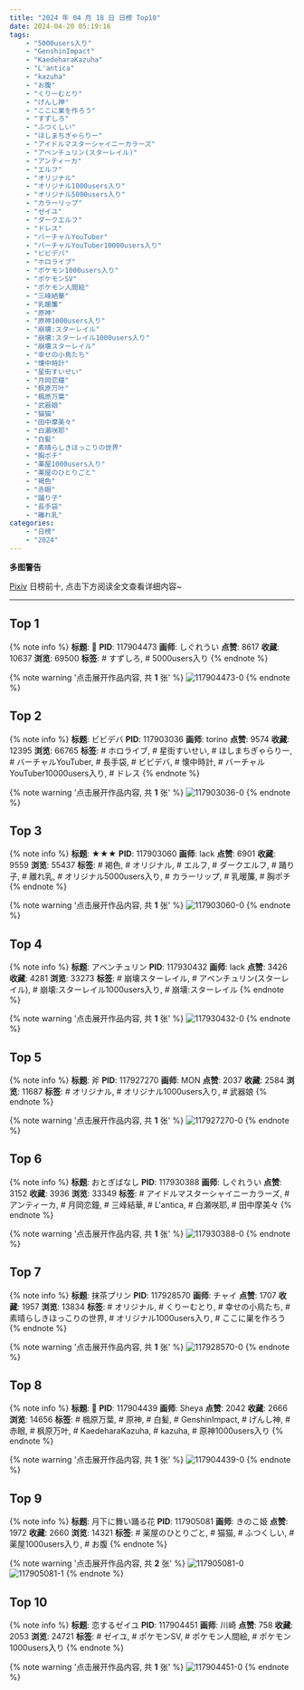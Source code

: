 ```yaml
---
title: "2024 年 04 月 18 日 日榜 Top10"
date: 2024-04-20 05:19:16
tags:
    - "5000users入り"
    - "GenshinImpact"
    - "KaedeharaKazuha"
    - "L'antica"
    - "kazuha"
    - "お腹"
    - "くりーむとり"
    - "げんし神"
    - "ここに巣を作ろう"
    - "すずしろ"
    - "ふつくしい"
    - "ほしまちぎゃらりー"
    - "アイドルマスターシャイニーカラーズ"
    - "アベンチュリン(スターレイル)"
    - "アンティーカ"
    - "エルフ"
    - "オリジナル"
    - "オリジナル1000users入り"
    - "オリジナル5000users入り"
    - "カラーリップ"
    - "ゼイユ"
    - "ダークエルフ"
    - "ドレス"
    - "バーチャルYouTuber"
    - "バーチャルYouTuber10000users入り"
    - "ビビデバ"
    - "ホロライブ"
    - "ポケモン1000users入り"
    - "ポケモンSV"
    - "ポケモン人間絵"
    - "三峰結華"
    - "乳暖簾"
    - "原神"
    - "原神1000users入り"
    - "崩壊:スターレイル"
    - "崩壊:スターレイル1000users入り"
    - "崩壊スターレイル"
    - "幸せの小鳥たち"
    - "懐中時計"
    - "星街すいせい"
    - "月岡恋鐘"
    - "枫原万叶"
    - "楓原万葉"
    - "武器娘"
    - "猫猫"
    - "田中摩美々"
    - "白瀬咲耶"
    - "白髪"
    - "素晴らしきほっこりの世界"
    - "胸ポチ"
    - "薬屋1000users入り"
    - "薬屋のひとりごと"
    - "褐色"
    - "赤眼"
    - "踊り子"
    - "長手袋"
    - "離れ乳"
categories:
    - "日榜"
    - "2024"
---
```


<i class="fa fa-triangle-exclamation"></i>**多图警告**<i class="fa fa-triangle-exclamation"></i>

[Pixiv](https://www.pixiv.net/) 日榜前十, 点击下方阅读全文查看详细内容~

<!-- more -->

---

## Top 1

{% note info %}
**标题**: 💌
**PID**: 117904473 **画师**: しぐれうい
**点赞**: 8617 **收藏**: 10637 **浏览**: 69500
**标签**: # すずしろ, # 5000users入り
{% endnote %}

{% note warning '点击展开作品内容, 共 **1** 张' %}
![117904473-0](https://i.pixiv.re/img-original/img/2024/04/17/00/36/24/117904473_p0.jpg)
{% endnote %}

## Top 2

{% note info %}
**标题**: ビビデバ
**PID**: 117903036 **画师**: torino
**点赞**: 9574 **收藏**: 12395 **浏览**: 66765
**标签**: # ホロライブ, # 星街すいせい, # ほしまちぎゃらりー, # バーチャルYouTuber, # 長手袋, # ビビデバ, # 懐中時計, # バーチャルYouTuber10000users入り, # ドレス
{% endnote %}

{% note warning '点击展开作品内容, 共 **1** 张' %}
![117903036-0](https://i.pixiv.re/img-original/img/2024/04/17/00/00/20/117903036_p0.jpg)
{% endnote %}

## Top 3

{% note info %}
**标题**: ★★★
**PID**: 117903060 **画师**: lack
**点赞**: 6901 **收藏**: 9559 **浏览**: 55437
**标签**: # 褐色, # オリジナル, # エルフ, # ダークエルフ, # 踊り子, # 離れ乳, # オリジナル5000users入り, # カラーリップ, # 乳暖簾, # 胸ポチ
{% endnote %}

{% note warning '点击展开作品内容, 共 **1** 张' %}
![117903060-0](https://i.pixiv.re/img-original/img/2024/04/17/00/00/25/117903060_p0.png)
{% endnote %}

## Top 4

{% note info %}
**标题**: アベンチュリン
**PID**: 117930432 **画师**: lack
**点赞**: 3426 **收藏**: 4281 **浏览**: 33273
**标签**: # 崩壊スターレイル, # アベンチュリン(スターレイル), # 崩壊:スターレイル1000users入り, # 崩壊:スターレイル
{% endnote %}

{% note warning '点击展开作品内容, 共 **1** 张' %}
![117930432-0](https://i.pixiv.re/img-original/img/2024/04/18/00/00/24/117930432_p0.png)
{% endnote %}

## Top 5

{% note info %}
**标题**: 斧
**PID**: 117927270 **画师**: MON
**点赞**: 2037 **收藏**: 2584 **浏览**: 11687
**标签**: # オリジナル, # オリジナル1000users入り, # 武器娘
{% endnote %}

{% note warning '点击展开作品内容, 共 **1** 张' %}
![117927270-0](https://i.pixiv.re/img-original/img/2024/04/17/22/23/40/117927270_p0.jpg)
{% endnote %}

## Top 6

{% note info %}
**标题**: おとぎばなし
**PID**: 117930388 **画师**: しぐれうい
**点赞**: 3152 **收藏**: 3936 **浏览**: 33349
**标签**: # アイドルマスターシャイニーカラーズ, # アンティーカ, # 月岡恋鐘, # 三峰結華, # L'antica, # 白瀬咲耶, # 田中摩美々
{% endnote %}

{% note warning '点击展开作品内容, 共 **1** 张' %}
![117930388-0](https://i.pixiv.re/img-original/img/2024/04/18/00/00/15/117930388_p0.jpg)
{% endnote %}

## Top 7

{% note info %}
**标题**: 抹茶プリン
**PID**: 117928570 **画师**: チャイ
**点赞**: 1707 **收藏**: 1957 **浏览**: 13834
**标签**: # オリジナル, # くりーむとり, # 幸せの小鳥たち, # 素晴らしきほっこりの世界, # オリジナル1000users入り, # ここに巣を作ろう
{% endnote %}

{% note warning '点击展开作品内容, 共 **1** 张' %}
![117928570-0](https://i.pixiv.re/img-original/img/2024/04/17/23/04/30/117928570_p0.png)
{% endnote %}

## Top 8

{% note info %}
**标题**: 🍁
**PID**: 117904439 **画师**: Sheya
**点赞**: 2042 **收藏**: 2666 **浏览**: 14656
**标签**: # 楓原万葉, # 原神, # 白髪, # GenshinImpact, # げんし神, # 赤眼, # 枫原万叶, # KaedeharaKazuha, # kazuha, # 原神1000users入り
{% endnote %}

{% note warning '点击展开作品内容, 共 **1** 张' %}
![117904439-0](https://i.pixiv.re/img-original/img/2024/04/17/00/35/04/117904439_p0.jpg)
{% endnote %}

## Top 9

{% note info %}
**标题**: 月下に舞い踊る花
**PID**: 117905081 **画师**: きのこ姫
**点赞**: 1972 **收藏**: 2660 **浏览**: 14321
**标签**: # 薬屋のひとりごと, # 猫猫, # ふつくしい, # 薬屋1000users入り, # お腹
{% endnote %}

{% note warning '点击展开作品内容, 共 **2** 张' %}
![117905081-0](https://i.pixiv.re/img-original/img/2024/04/17/01/00/05/117905081_p0.jpg)
![117905081-1](https://i.pixiv.re/img-original/img/2024/04/17/01/00/05/117905081_p1.jpg)
{% endnote %}

## Top 10

{% note info %}
**标题**: 恋するゼイユ
**PID**: 117904451 **画师**: 川崎
**点赞**: 758 **收藏**: 2053 **浏览**: 24721
**标签**: # ゼイユ, # ポケモンSV, # ポケモン人間絵, # ポケモン1000users入り
{% endnote %}

{% note warning '点击展开作品内容, 共 **1** 张' %}
![117904451-0](https://i.pixiv.re/img-original/img/2024/04/17/00/35/30/117904451_p0.jpg)
{% endnote %}
